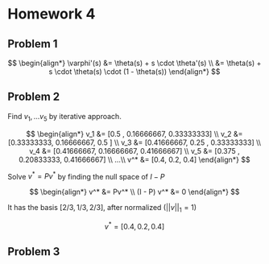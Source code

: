 # Homework 4

## Problem 1

$$
\begin{align*}
\varphi'(s) &= \theta(s) + s \cdot \theta'(s) \\
            &= \theta(s) + s \cdot \theta(s) \cdot (1 - \theta(s))
\end{align*}
$$

## Problem 2

Find $v_1, \dots v_5$ by iterative approach.

$$
\begin{align*}
v_1 &= [0.5       , 0.16666667, 0.33333333] \\
v_2 &= [0.33333333, 0.16666667, 0.5       ] \\
v_3 &= [0.41666667, 0.25      , 0.33333333] \\
v_4 &= [0.41666667, 0.16666667, 0.41666667] \\
v_5 &= [0.375     , 0.20833333, 0.41666667] \\
...\\
v^* &= [0.4, 0.2, 0.4]
\end{align*}
$$

Solve $v^* = Pv^*$ by finding the null space of $I - P$

$$
\begin{align*}
        v^* &= Pv^* \\
(I - P) v^* &= 0
\end{align*}
$$

It has the basis $[2/3, 1/3, 2/3]$, after normalized ($||v||_1 = 1$)

$$
v^* = [0.4, 0.2, 0.4]
$$

## Problem 3


